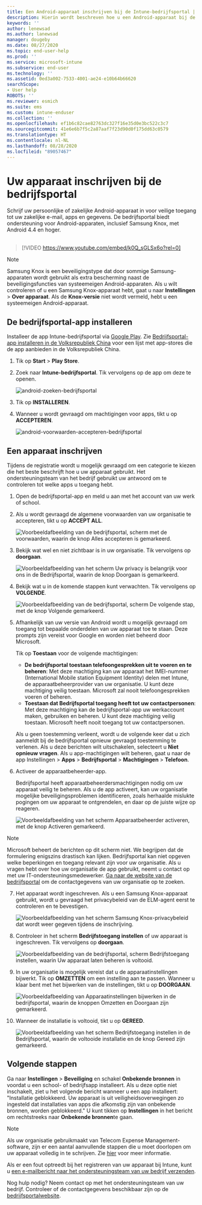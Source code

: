 ```yaml
---
title: Een Android-apparaat inschrijven bij de Intune-bedrijfsportal | Microsoft Docs
description: Hierin wordt beschreven hoe u een Android-apparaat bij de Intune-bedrijfsportal kunt inschrijven
keywords: ''
author: lenewsad
ms.author: lanewsad
manager: dougeby
ms.date: 08/27/2020
ms.topic: end-user-help
ms.prod: ''
ms.service: microsoft-intune
ms.subservice: end-user
ms.technology: ''
ms.assetid: 0ed3a002-7533-4001-ae24-e10b64b66620
searchScope:
- User help
ROBOTS: ''
ms.reviewer: esmich
ms.suite: ems
ms.custom: intune-enduser
ms.collection: ''
ms.openlocfilehash: ef1b6c82cae82763dc327f16e35d0e3bc522c3c7
ms.sourcegitcommit: 41e6e6b7f5c2a87aaf7f23d90d0f175dd63c0579
ms.translationtype: HT
ms.contentlocale: nl-NL
ms.lasthandoff: 08/28/2020
ms.locfileid: "89057467"
---
```

# <a name="enroll-your-device-with-company-portal"></a>Uw apparaat inschrijven bij de bedrijfsportal  
Schrijf uw persoonlijke of zakelijke Android-apparaat in voor veilige toegang tot uw zakelijke e-mail, apps en gegevens. De bedrijfsportal biedt ondersteuning voor Android-apparaten, inclusief Samsung Knox, met Android 4.4 en hoger.  
</br>
> [!VIDEO https://www.youtube.com/embed/k0Q_sGLSx6o?rel=0]

> [!NOTE]
> Samsung Knox is een beveiligingstype dat door sommige Samsung-apparaten wordt gebruikt als extra bescherming naast de beveiligingsfuncties van systeemeigen Android-apparaten. Als u wilt controleren of u een Samsung Knox-apparaat hebt, gaat u naar **Instellingen** > **Over apparaat**. Als de **Knox-versie** niet wordt vermeld, hebt u een systeemeigen Android-apparaat.  

## <a name="install-company-portal-app"></a>De bedrijfsportal-app installeren  
Installeer de app Intune-bedrijfsportal via [Google Play](https://play.google.com/store/apps/details?id=com.microsoft.windowsintune.companyportal). Zie [Bedrijfsportal-app installeren in de Volksrepubliek China](install-company-portal-android-china.md) voor een lijst met app-stores die de app aanbieden in de Volksrepubliek China.

1. Tik op **Start** > **Play Store**.

2. Zoek naar **Intune-bedrijfsportal**. Tik vervolgens op de app om deze te openen. 

    ![android-zoeken-bedrijfsportal](./media/and-cpinstall-1-search-cp.png)

4. Tik op **INSTALLEREN**.

5. Wanneer u wordt gevraagd om machtigingen voor apps, tikt u op **ACCEPTEREN**.  

    ![android-voorwaarden-accepteren-bedrijfsportal](./media/and-cpinstall-3-cp-accept.png)

## <a name="enroll-device"></a>Een apparaat inschrijven  
Tijdens de registratie wordt u mogelijk gevraagd om een categorie te kiezen die het beste beschrijft hoe u uw apparaat gebruikt. Het ondersteuningsteam van het bedrijf gebruikt uw antwoord om te controleren tot welke apps u toegang hebt.  

1. Open de bedrijfsportal-app en meld u aan met het account van uw werk of school.  

2. Als u wordt gevraagd de algemene voorwaarden van uw organisatie te accepteren, tikt u op **ACCEPT ALL**.  

   ![Voorbeeldafbeelding van de bedrijfsportal, scherm met de voorwaarden, waarin de knop Alles accepteren is gemarkeerd.](./media/accept-terms-1911.png)  


3. Bekijk wat wel en niet zichtbaar is in uw organisatie. Tik vervolgens op **doorgaan**.


    ![Voorbeeldafbeelding van het scherm Uw privacy is belangrijk voor ons in de Bedrijfsportal, waarin de knop Doorgaan is gemarkeerd.](./media/android-privacy-screen-1911.png)  
4. Bekijk wat u in de komende stappen kunt verwachten. Tik vervolgens op **VOLGENDE**.  

    ![Voorbeeldafbeelding van de bedrijfsportal, scherm De volgende stap, met de knop Volgende gemarkeerd.](./media/android-whats-next-1911.png)  


5. Afhankelijk van uw versie van Android wordt u mogelijk gevraagd om toegang tot bepaalde onderdelen van uw apparaat toe te staan. Deze prompts zijn vereist voor Google en worden niet beheerd door Microsoft.  

    Tik op **Toestaan** voor de volgende machtigingen:  
    * **De bedrijfsportal toestaan telefoongesprekken uit te voeren en te beheren**: Met deze machtiging kan uw apparaat het IMEI-nummer (International Mobile station Equipment Identity) delen met Intune, de apparaatbeheerprovider van uw organisatie. U kunt deze machtiging veilig toestaan. Microsoft zal nooit telefoongesprekken voeren of beheren.  
    * **Toestaan dat Bedrijfsportal toegang heeft tot uw contactpersonen**: Met deze machtiging kan de bedrijfsportal-app uw werkaccount maken, gebruiken en beheren.  U kunt deze machtiging veilig toestaan. Microsoft heeft nooit toegang tot uw contactpersonen. 

    Als u geen toestemming verleent, wordt u de volgende keer dat u zich aanmeldt bij de bedrijfsportal opnieuw gevraagd toestemming te verlenen. Als u deze berichten wilt uitschakelen, selecteert u **Niet opnieuw vragen**. Als u app-machtigingen wilt beheren, gaat u naar de app Instellingen > **Apps** > **Bedrijfsportal** > **Machtigingen** > **Telefoon**.  

6. Activeer de apparaatbeheerder-app. 

    Bedrijfsportal heeft apparaatbeheerdersmachtigingen nodig om uw apparaat veilig te beheren. Als u de app activeert, kan uw organisatie mogelijke beveiligingsproblemen identificeren, zoals herhaalde mislukte pogingen om uw apparaat te ontgrendelen, en daar op de juiste wijze op reageren.  

    ![Voorbeeldafbeelding van het scherm Apparaatbeheerder activeren, met de knop Activeren gemarkeerd.](./media/activate-device-administrator-1911.png)  

> [!NOTE]
> Microsoft beheert de berichten op dit scherm niet. We begrijpen dat de formulering enigszins drastisch kan lijken. Bedrijfsportal kan niet opgeven welke beperkingen en toegang relevant zijn voor uw organisatie. Als u vragen hebt over hoe uw organisatie de app gebruikt, neemt u contact op met uw IT-ondersteuningsmedewerker. [Ga naar de website van de bedrijfsportal](https://go.microsoft.com/fwlink/?linkid=2010980) om de contactgegevens van uw organisatie op te zoeken.  


7. Het apparaat wordt ingeschreven. Als u een Samsung Knox-apparaat gebruikt, wordt u gevraagd het privacybeleid van de ELM-agent eerst te controleren en te bevestigen.   

    ![Voorbeeldafbeelding van het scherm Samsung Knox-privacybeleid dat wordt weer gegeven tijdens de inschrijving.](./media/and-enroll-7-knox-privacy-policy.png)  

8. Controleer in het scherm **Bedrijfstoegang instellen** of uw apparaat is ingeschreven. Tik vervolgens op **doorgaan**.  

    ![Voorbeeldafbeelding van de bedrijfsportal, scherm Bedrijfstoegang instellen, waarin Uw apparaat laten beheren is voltooid.](./media/update-settings-1911.png)  

9. In uw organisatie is mogelijk vereist dat u de apparaatinstellingen bijwerkt. Tik op **OMZETTEN** om een instelling aan te passen. Wanneer u klaar bent met het bijwerken van de instellingen, tikt u op **DOORGAAN**.  

   ![Voorbeeldafbeelding van Apparaatinstellingen bijwerken in de bedrijfsportal, waarin de knoppen Omzetten en Doorgaan zijn gemarkeerd.](./media/resolve-settings-1911.png)  

10. Wanneer de installatie is voltooid, tikt u op **GEREED**.    

    ![Voorbeeldafbeelding van het scherm Bedrijfstoegang instellen in de Bedrijfsportal, waarin de voltooide installatie en de knop Gereed zijn gemarkeerd.](./media/android-enrollment-done-1911.png) 

## <a name="next-steps"></a>Volgende stappen  

Ga naar **Instellingen** > **Beveiliging** en schakel **Onbekende bronnen** in voordat u een school- of bedrijfsapp installeert. Als u deze optie niet inschakelt, ziet u het volgende bericht wanneer u een app installeert: "Installatie geblokkeerd. Uw apparaat is uit veiligheidsoverwegingen zo ingesteld dat installaties van apps die afkomstig zijn van onbekende bronnen, worden geblokkeerd." U kunt tikken op **Instellingen** in het bericht om rechtstreeks naar **Onbekende bronnen**te gaan.  

> [!Note]
> Als uw organisatie gebruikmaakt van Telecom Expense Management-software, zijn er een aantal aanvullende stappen die u moet doorlopen om uw apparaat volledig in te schrijven. Zie [hier](enroll-your-device-with-telecom-expense-management-android.md) voor meer informatie.

Als er een fout optreedt bij het registreren van uw apparaat bij Intune, kunt u [een e-mailbericht naar het ondersteuningsteam van uw bedrijf verzenden](send-logs-to-your-it-admin-by-email-android.md).  

Nog hulp nodig? Neem contact op met het ondersteuningsteam van uw bedrijf. Controleer of de contactgegevens beschikbaar zijn op de [bedrijfsportalwebsite](https://go.microsoft.com/fwlink/?linkid=2010980).  